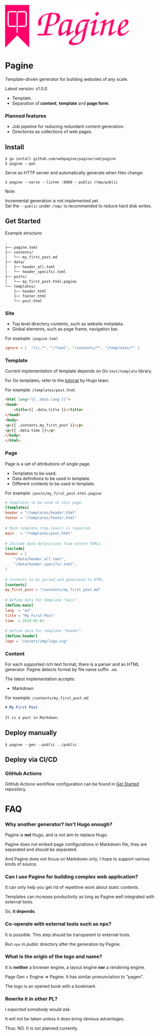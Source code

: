 
<img src="https://github.com/jellyterra/artworks/raw/master/logo/pagine.svg" width="410.4" height="140" alt="Pagine logo" />

# Pagine
Template-driven generator for building websites of any scale.

Latest version: v1.0.0

- Template.
- Separation of **content**, **template** and **page form**.

### Planned features

- Job pipeline for reducing redundant content generation.
- Directories as collections of web pages.

## Install

```shell
$ go install github.com/webpagine/pagine/cmd/pagine
$ pagine --gen
```

Serve as HTTP server and automatically generate when files change:

```shell
$ pagine --serve --listen :8080 --public /tmp/public
```

> [!NOTE]
> Incremental generation is not implemented yet.<br/>
> Set the `--public` under `/tmp/` is recommended to reduce hard disk writes.

## Get Started

Example structure:
```
.
├── pagine.toml
├── contents/
│   └── my_first_post.md
├── data/
│   ├── header_all.toml
│   └── header_specific.toml
├── posts/
│   └── my_first_post.html.pagine
└── templates/
    ├── header.html
    ├── footer.html
    └── post.html
```

### Site

- Top level directory contents, such as website metadata.
- Global elements, such as page frame, navigation bar.

For example: `/pagine.toml`
```toml
ignore = [  "/\\.*", "/*toml", "/contents/*", "/templates/*" ]
```

### Template

Current implementation of template depends on Go `text/template` library.

For Go templates, refer to the [tutorial](https://gohugo.io/templates/introduction/) by Hugo team.

For example: `/templates/post.html`
```html
<html lang="{{ .data.lang }}">
<head>
    <title>{{ .data.title }}</title>
</head>
<body>
<p>{{ .contents.my_first_post }}</p>
<p>{{ .data.time }}</p>
</body>
</html>
```

### Page

Page is a set of attributions of single page.

- Templates to be used.
- Data definitions to be used in template.
- Different contents to be used in template.

For example: `/posts/my_first_post.html.pagine`
```toml
# Templates to be used in this page.
[templates]
header = "/templates/header.html"
footer = "/templates/footer.html"

# Main template (top-level) is required.
main   = "/templates/post.html"

# Include data definitions from extern TOMLs.
[include]
header = [
    "/data/header_all.toml",
    "/data/header_specific.toml",
]

# Contents to be parsed and generated to HTML.
[contents]
my_first_post = "/contents/my_first_post.md"

# Define data for template "main".
[define.main]
lang  = "en"
title = "My First Post"
time  = 2024-05-01

# Define data for template "header".
[define.header]
logo = "/assets/img/logo.svg"
```

### Content

For each supported rich text format, there is a parser and an HTML generator. Pagine detects format by file name suffix `.md`.

The latest implementation accepts:
- Markdown

For example: `/contents/my_first_post.md`
```markdown
# My First Post

It is a post in Markdown.
```

## Deploy manually

```shell
$ pagine --gen --public ../public
```

## Deploy via CI/CD

### GitHub Actions

GitHub Actions workflow configuration can be found in [Get Started](https://github.com/webpagine/get-started) repository.

# FAQ

### Why another generator? Isn't Hugo enough?

Pagine is **not** Hugo, and is not aim to replace Hugo.

Pagine does not embed page configurations in Markdown file, they are separated and should be separated.

And Pagine does not focus on Markdown only, I hope to support various kinds of source.

### Can I use Pagine for building complex web application?

It can only help you get rid of repetitive work about static contents.

Templates can increase productivity as long as Pagine well integrated with external tools.

So, **it depends**.

### Co-operate with external tools such as npx?

It is possible. This step should be transparent to external tools.

Run `npx` in *public* directory after the generation by Pagine.

### What is the origin of the logo and name?

It is **neither** a browser engine, a layout engine **nor** a rendering engine.

Page Gen × Engine ⇒ Pagine. It has similar pronunciation to "pagen".

The logo is an opened book with a bookmark.

### Rewrite it in other PL?

*I expected somebody would ask.*

It will not be taken unless it does bring obvious advantages.

Thus: NO. It is not planned currently.
